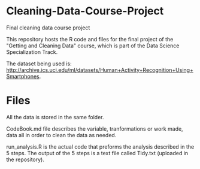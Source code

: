 # Cleaning-Data-Course-Project
Final cleaning data course project

This repository hosts the R code and files for the final project of the "Getting and Cleaning Data" course, which is part of the Data Science Specialization Track.

The dataset being used is: http://archive.ics.uci.edu/ml/datasets/Human+Activity+Recognition+Using+Smartphones.

# Files
All the data is stored in the same folder. 

CodeBook.md file describes the variable, tranformations or work made, data all in order to clean the data as needed.

run_analysis.R is the actual code that preforms the analysis described in the 5 steps. 
The output of the 5 steps is a text file called Tidy.txt (uploaded in the repository).
